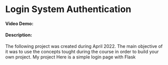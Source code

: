 # Login System Authentication
#### Video Demo:  <URL HERE>
#### Description:
The following project was created during April 2022. The main objective of it was to use the concepts tought during the course in order to build your own project.
My project Here is a simple login page with Flask
